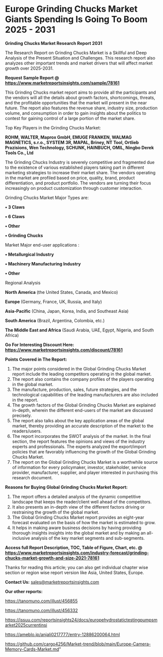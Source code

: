 # Europe Grinding Chucks Market Giants Spending Is Going To Boom 2025 - 2031

<strong>Grinding Chucks Market Research Report 2031</strong>

The Research Report on Grinding Chucks Market is a Skillful and Deep Analysis of the Present Situation and Challenges. This research report also analyzes other important trends and market drivers that will affect market growth over 2025-2031.

<strong>Request Sample Report @ <a href=https://www.marketreportsinsights.com/sample/78161>https://www.marketreportsinsights.com/sample/78161</a></strong>

This Grinding Chucks market report aims to provide all the participants and the vendors will all the details about growth factors, shortcomings, threats, and the profitable opportunities that the market will present in the near future. The report also features the revenue share, industry size, production volume, and consumption in order to gain insights about the politics to contest for gaining control of a large portion of the market share.

Top Key Players in the Grinding Chucks Market:

<strong>ROHM, WALTER, Maprox GmbH, EMUGE FRANKEN, WALMAG MAGNETICS, s.r.o., SYSTEM 3R, MAPAL, Briney, NT Tool, Ortlieb Prazisions, Wen Technology, SCHUNK, HAINBUCH, OMIL, Ningbo Derek Tools Co., Ltd</strong>

The Grinding Chucks Industry is severely competitive and fragmented due to the existence of various established players taking part in different marketing strategies to increase their market share. The vendors operating in the market are profiled based on price, quality, brand, product differentiation, and product portfolio. The vendors are turning their focus increasingly on product customization through customer interaction.

Grinding Chucks Market Major Types are:

<strong>• 3 Claws

• 6 Claws

• Other

• Grinding Chucks</strong>

Market Major end-user applications :

<strong>• Metallurgical Industry

• Machinery Manufacturing Industry

• Other</strong>

Regional Analysis

</u><strong><b>North America</b></strong> (the United States, Canada, and Mexico)

<strong><b>Europe </b></strong>(Germany, France, UK, Russia, and Italy)

<strong><b>Asia-Pacific</b></strong> (China, Japan, Korea, India, and Southeast Asia)

<strong><b>South America</b></strong> (Brazil, Argentina, Colombia, etc.)

<strong><b>The Middle East and Africa</b></strong> (Saudi Arabia, UAE, Egypt, Nigeria, and South Africa)

<strong>Go For Interesting Discount Here: <a href=https://www.marketreportsinsights.com/discount/78161>https://www.marketreportsinsights.com/discount/78161</a></strong>

<strong>Points Covered in The Report:</strong>
<ol>
  <li>The major points considered in the Global Grinding Chucks Market report include the leading competitors operating in the global market.</li>
  <li>The report also contains the company profiles of the players operating in the global market.</li>
  <li>The manufacture, production, sales, future strategies, and the technological capabilities of the leading manufacturers are also included in the report.</li>
  <li>The growth factors of the Global Grinding Chucks Market are explained in-depth, wherein the different end-users of the market are discussed precisely.</li>
  <li>The report also talks about the key application areas of the global market, thereby providing an accurate description of the market to the readers/users.</li>
  <li>The report incorporates the SWOT analysis of the market. In the final section, the report features the opinions and views of the industry experts and professionals. The experts analyzed the export/import policies that are favorably influencing the growth of the Global Grinding Chucks Market.</li>
  <li>The report on the Global Grinding Chucks Market is a worthwhile source of information for every policymaker, investor, stakeholder, service provider, manufacturer, supplier, and player interested in purchasing this research document.</li>
</ol>
<strong>Reasons for Buying Global Grinding Chucks Market Report:</strong>

<ol>
  <li>The report offers a detailed analysis of the dynamic competitive landscape that keeps the reader/client well ahead of the competitors.</li>
  <li>It also presents an in-depth view of the different factors driving or restraining the growth of the global market.</li>
  <li>The Global Grinding Chucks Market report provides an eight-year forecast evaluated on the basis of how the market is estimated to grow.</li>
  <li>It helps in making aware business decisions by having providing thorough insights insights into the global market and by making an all-inclusive analysis of the key market segments and sub-segments.</li>
</ol>
<strong>Access full Report Description, TOC, Table of Figure, Chart, etc. @ <a href=https://www.marketreportsinsights.com/industry-forecast/grinding-chucks-market-growth-and-size-2021-78161>https://www.marketreportsinsights.com/industry-forecast/grinding-chucks-market-growth-and-size-2021-78161</a></strong>


Thanks for reading this article; you can also get individual chapter wise section or region wise report version like Asia, United States, Europe.

<strong>Contact Us:</strong>
sales@marketreportsinsights.com

<strong>Our other reports:</strong>

<a href=https://tanomuno.com/illust/456855>https://tanomuno.com/illust/456855</a>

<a href=https://tanomuno.com/illust/456332>https://tanomuno.com/illust/456332</a>

<a href=https://issuu.com/reportsinsights24/docs/europehydrostatictestingpumpsmarket2025currentinsi>https://issuu.com/reportsinsights24/docs/europehydrostatictestingpumpsmarket2025currentinsi</a>

<a href=https://ameblo.jp/anjali0217777/entry-12886200064.html>https://ameblo.jp/anjali0217777/entry-12886200064.html</a>

<a href=https://github.com/cargo4256/Market-trend/blob/main/Europe-Camera-Memory-Cards-Market.md>https://github.com/cargo4256/Market-trend/blob/main/Europe-Camera-Memory-Cards-Market.md</a>"
